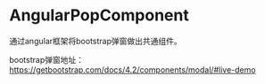 # AngularPopComponent

通过angular框架将bootstrap弹窗做出共通组件。

bootstrap弹窗地址：https://getbootstrap.com/docs/4.2/components/modal/#live-demo
